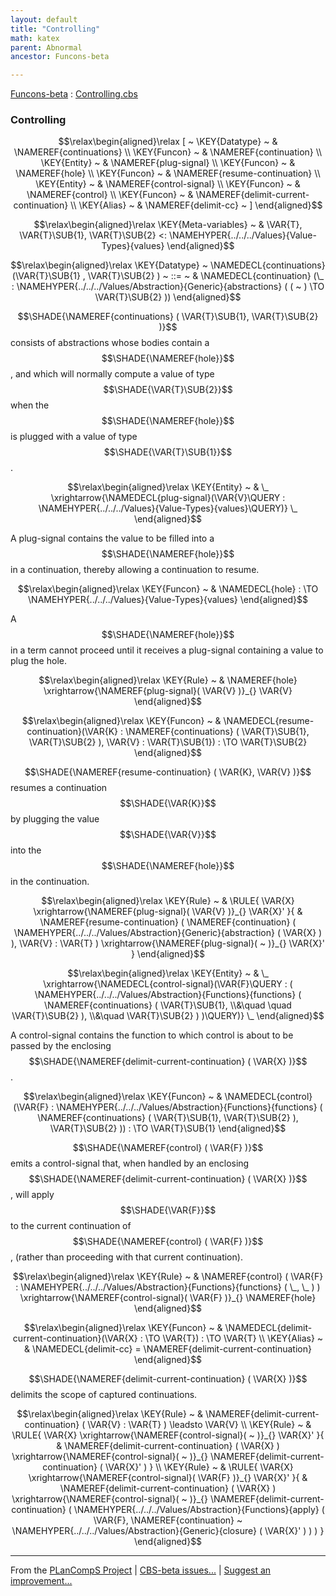 ```yaml
---
layout: default
title: "Controlling"
math: katex
parent: Abnormal
ancestor: Funcons-beta

---
```


[Funcons-beta] : [Controlling.cbs]

### Controlling
               


$$\relax\begin{aligned}\relax
  [ ~ 
  \KEY{Datatype} ~ & \NAMEREF{continuations} \\
  \KEY{Funcon} ~ & \NAMEREF{continuation} \\
  \KEY{Entity} ~ & \NAMEREF{plug-signal} \\
  \KEY{Funcon} ~ & \NAMEREF{hole} \\
  \KEY{Funcon} ~ & \NAMEREF{resume-continuation} \\
  \KEY{Entity} ~ & \NAMEREF{control-signal} \\
  \KEY{Funcon} ~ & \NAMEREF{control} \\
  \KEY{Funcon} ~ & \NAMEREF{delimit-current-continuation} \\
  \KEY{Alias} ~ & \NAMEREF{delimit-cc}
  ~ ]
\end{aligned}$$

$$\relax\begin{aligned}\relax
  \KEY{Meta-variables} ~ 
  & \VAR{T}, \VAR{T}\SUB{1}, \VAR{T}\SUB{2} <: \NAMEHYPER{../../../Values}{Value-Types}{values}
\end{aligned}$$

$$\relax\begin{aligned}\relax
  \KEY{Datatype} ~ 
  \NAMEDECL{continuations}(\VAR{T}\SUB{1} , \VAR{T}\SUB{2} )  
  ~ ::= ~ & \NAMEDECL{continuation} (\_ : \NAMEHYPER{../../../Values/Abstraction}{Generic}{abstractions}
                                         ( (  ~  ) \TO \VAR{T}\SUB{2} ))
\end{aligned}$$


  $$\SHADE{\NAMEREF{continuations}
           ( \VAR{T}\SUB{1},   
             \VAR{T}\SUB{2} )}$$ consists of abstractions whose bodies contain a $$\SHADE{\NAMEREF{hole}}$$,
  and which will normally compute a value of type $$\SHADE{\VAR{T}\SUB{2}}$$ when the $$\SHADE{\NAMEREF{hole}}$$ is plugged
  with a value of type $$\SHADE{\VAR{T}\SUB{1}}$$.


$$\relax\begin{aligned}\relax
  \KEY{Entity} ~ 
  & \_ \xrightarrow{\NAMEDECL{plug-signal}(\VAR{V}\QUERY : \NAMEHYPER{../../../Values}{Value-Types}{values}\QUERY)} \_
\end{aligned}$$


   A plug-signal contains the value to be filled into a $$\SHADE{\NAMEREF{hole}}$$ in a continuation,
   thereby allowing a continuation to resume.


$$\relax\begin{aligned}\relax
  \KEY{Funcon} ~ 
  & \NAMEDECL{hole} :  \TO \NAMEHYPER{../../../Values}{Value-Types}{values}
\end{aligned}$$


  A $$\SHADE{\NAMEREF{hole}}$$ in a term cannot proceed until it receives a plug-signal
  containing a value to plug the hole.


$$\relax\begin{aligned}\relax
  \KEY{Rule} ~ 
    &  \NAMEREF{hole} \xrightarrow{\NAMEREF{plug-signal}( \VAR{V} )}_{} 
        \VAR{V}
\end{aligned}$$

$$\relax\begin{aligned}\relax
  \KEY{Funcon} ~ 
  & \NAMEDECL{resume-continuation}(\VAR{K} : \NAMEREF{continuations}
                                ( \VAR{T}\SUB{1},   
                                  \VAR{T}\SUB{2} ), \VAR{V} : \VAR{T}\SUB{1}) :  \TO \VAR{T}\SUB{2}
\end{aligned}$$


 $$\SHADE{\NAMEREF{resume-continuation}
           ( \VAR{K},   
             \VAR{V} )}$$ resumes a continuation $$\SHADE{\VAR{K}}$$ by plugging the value
 $$\SHADE{\VAR{V}}$$ into the $$\SHADE{\NAMEREF{hole}}$$ in the continuation.


$$\relax\begin{aligned}\relax
  \KEY{Rule} ~ 
    & \RULE{
       \VAR{X} \xrightarrow{\NAMEREF{plug-signal}( \VAR{V} )}_{} 
        \VAR{X}'
      }{
      &  \NAMEREF{resume-continuation}
                      ( \NAMEREF{continuation}
                          ( \NAMEHYPER{../../../Values/Abstraction}{Generic}{abstraction}
                              ( \VAR{X} ) ),   
                        \VAR{V} : \VAR{T} ) \xrightarrow{\NAMEREF{plug-signal}(  ~  )}_{} 
          \VAR{X}'
      }
\end{aligned}$$

$$\relax\begin{aligned}\relax
  \KEY{Entity} ~ 
  & \_ \xrightarrow{\NAMEDECL{control-signal}(\VAR{F}\QUERY : ( \NAMEHYPER{../../../Values/Abstraction}{Functions}{functions}
                                                                  ( \NAMEREF{continuations}
                                                                      ( \VAR{T}\SUB{1}, \\&\quad \quad 
                                                                        \VAR{T}\SUB{2} ), \\&\quad 
                                                                    \VAR{T}\SUB{2} ) )\QUERY)} \_
\end{aligned}$$


   A control-signal contains the function to which control is about to be passed
   by the enclosing $$\SHADE{\NAMEREF{delimit-current-continuation}
           ( \VAR{X} )}$$.


$$\relax\begin{aligned}\relax
  \KEY{Funcon} ~ 
  & \NAMEDECL{control}(\VAR{F} : \NAMEHYPER{../../../Values/Abstraction}{Functions}{functions}
                                ( \NAMEREF{continuations}
                                    ( \VAR{T}\SUB{1},    
                                      \VAR{T}\SUB{2} ),   
                                  \VAR{T}\SUB{2} )) :  \TO \VAR{T}\SUB{1}
\end{aligned}$$


  $$\SHADE{\NAMEREF{control}
           ( \VAR{F} )}$$ emits a control-signal that, when handled by an enclosing
  $$\SHADE{\NAMEREF{delimit-current-continuation}
           ( \VAR{X} )}$$, will apply $$\SHADE{\VAR{F}}$$ to the current continuation of
  $$\SHADE{\NAMEREF{control}
           ( \VAR{F} )}$$, (rather than proceeding with that current continuation).


$$\relax\begin{aligned}\relax
  \KEY{Rule} ~ 
    &  \NAMEREF{control}
                    ( \VAR{F} : \NAMEHYPER{../../../Values/Abstraction}{Functions}{functions}
                                  ( \_,    
                                    \_ ) ) \xrightarrow{\NAMEREF{control-signal}( \VAR{F} )}_{} 
        \NAMEREF{hole}
\end{aligned}$$

$$\relax\begin{aligned}\relax
  \KEY{Funcon} ~ 
  & \NAMEDECL{delimit-current-continuation}(\VAR{X} :  \TO \VAR{T}) :  \TO \VAR{T}
\\
  \KEY{Alias} ~ 
  & \NAMEDECL{delimit-cc} = \NAMEREF{delimit-current-continuation}
\end{aligned}$$


  $$\SHADE{\NAMEREF{delimit-current-continuation}
           ( \VAR{X} )}$$ delimits the scope of captured continuations.


$$\relax\begin{aligned}\relax
  \KEY{Rule} ~ 
    & \NAMEREF{delimit-current-continuation}
        ( \VAR{V} : \VAR{T} ) \leadsto
        \VAR{V}
\\
  \KEY{Rule} ~ 
    & \RULE{
       \VAR{X} \xrightarrow{\NAMEREF{control-signal}(  ~  )}_{} 
        \VAR{X}'
      }{
      &  \NAMEREF{delimit-current-continuation}
                      ( \VAR{X} ) \xrightarrow{\NAMEREF{control-signal}(  ~  )}_{} 
          \NAMEREF{delimit-current-continuation}
            ( \VAR{X}' )
      }
\\
  \KEY{Rule} ~ 
    & \RULE{
       \VAR{X} \xrightarrow{\NAMEREF{control-signal}( \VAR{F} )}_{} 
        \VAR{X}'
      }{
      &  \NAMEREF{delimit-current-continuation}
                      ( \VAR{X} ) \xrightarrow{\NAMEREF{control-signal}(  ~  )}_{} 
          \NAMEREF{delimit-current-continuation}
            ( \NAMEHYPER{../../../Values/Abstraction}{Functions}{apply}
                ( \VAR{F},    
                  \NAMEREF{continuation} ~
                    \NAMEHYPER{../../../Values/Abstraction}{Generic}{closure}
                      ( \VAR{X}' ) ) )
      }
\end{aligned}$$



[Funcons-beta]: /CBS-beta/math/Funcons-beta
  "FUNCONS-BETA"
[Unstable-Funcons-beta]: /CBS-beta/math/Unstable-Funcons-beta
  "UNSTABLE-FUNCONS-BETA"
[Languages-beta]: /CBS-beta/math/Languages-beta
  "LANGUAGES-BETA"
[Unstable-Languages-beta]: /CBS-beta/math/Unstable-Languages-beta
  "UNSTABLE-LANGUAGES-BETA"
[CBS-beta]: /CBS-beta 
  "CBS-BETA"


____

From the [PLanCompS Project] | [CBS-beta issues...] | [Suggest an improvement...]

[Controlling.cbs]: /CBS-beta/Funcons-beta/Computations/Abnormal/Controlling/Controlling.cbs
  "CBS SOURCE FILE"
[PLanCompS Project]: https://plancomps.github.io
  "PROGRAMMING LANGUAGE COMPONENTS AND SPECIFICATIONS PROJECT HOME PAGE"
[CBS-beta issues...]: https://github.com/plancomps/CBS-beta/issues
  "CBS-BETA ISSUE REPORTS ON GITHUB"
[Suggest an improvement...]: mailto:plancomps@gmail.com?Subject=CBS-beta%20-%20comment&Body=Re%3A%20CBS-beta%20specification%20at%20Computations/Abnormal/Controlling/Controlling.cbs%0A%0AComment/Query/Issue/Suggestion%3A%0A%0A%0ASignature%3A%0A 
  "GENERATE AN EMAIL TEMPLATE"
